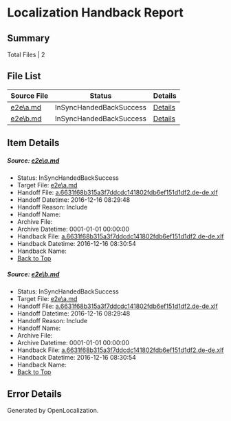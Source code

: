 # <a name='report-top'></a> Localization Handback Report

## Summary
 Total Files | 2

## File List
 Source File | Status | Details 
 ----------- | ------ | ------- 
 [e2e\a.md](https://github.com/OpenLocalizationTestOrg/ol-test0/blob/9f6bf71ad6fe7a755a3e3be1f95648fff4888ffa/e2e/a.md) | InSyncHandedBackSuccess | [Details](#2fa187b92d1a47ce2b3738c441d745fa29f4b9531)
 [e2e\b.md](https://github.com/OpenLocalizationTestOrg/ol-test0/blob/9f6bf71ad6fe7a755a3e3be1f95648fff4888ffa/e2e/b.md) | InSyncHandedBackSuccess | [Details](#2fa187b92d1a47ce2b3738c441d745fa29f4b9532)

## Item Details
##### <a name='2fa187b92d1a47ce2b3738c441d745fa29f4b9531'></a> Source: [e2e\a.md](https://github.com/OpenLocalizationTestOrg/ol-test0/blob/9f6bf71ad6fe7a755a3e3be1f95648fff4888ffa/e2e/a.md)
* Status: InSyncHandedBackSuccess
* Target File: [e2e\a.md](https://github.com/OpenLocalizationTestOrg/ol-test0-dede/blob/99e37e8043e0165debd5b70970114ac80e7cb3f8/e2e/a.md)
* Handoff File: [a.6631f68b315a3f7ddcdc141802fdb6ef151d1df2.de-de.xlf](https://github.com/OpenLocalizationTestOrg/ol-test0-handoff/blob/b2b41b773a0ed3b0c192aa0759257b4a306a9609/ol-handoff/OpenLocalizationTestOrg/ol-test0-dede/xinjiang/ht/a.6631f68b315a3f7ddcdc141802fdb6ef151d1df2.de-de.xlf)
* Handoff Datetime: 2016-12-16 08:29:48
* Handoff Reason: Include
* Handoff Name: 
* Archive File: 
* Archive Datetime: 0001-01-01 00:00:00
* Handback File: [a.6631f68b315a3f7ddcdc141802fdb6ef151d1df2.de-de.xlf](https://github.com/OpenLocalizationTestOrg/ol-test0-handback/blob/0222c5bf985011cee6df868b1e0c1567cbd816d7/ol-handback/OpenLocalizationTestOrg/ol-test0-dede/xinjiang/ht/a.6631f68b315a3f7ddcdc141802fdb6ef151d1df2.de-de.xlf)
* Handback Datetime: 2016-12-16 08:30:54
* Handback Name: 
* [Back to Top](#report-top)

##### <a name='2fa187b92d1a47ce2b3738c441d745fa29f4b9532'></a> Source: [e2e\b.md](https://github.com/OpenLocalizationTestOrg/ol-test0/blob/9f6bf71ad6fe7a755a3e3be1f95648fff4888ffa/e2e/b.md)
* Status: InSyncHandedBackSuccess
* Target File: [e2e\a.md](https://github.com/OpenLocalizationTestOrg/ol-test0-dede/blob/99e37e8043e0165debd5b70970114ac80e7cb3f8/e2e/a.md)
* Handoff File: [a.6631f68b315a3f7ddcdc141802fdb6ef151d1df2.de-de.xlf](https://github.com/OpenLocalizationTestOrg/ol-test0-handoff/blob/b2b41b773a0ed3b0c192aa0759257b4a306a9609/ol-handoff/OpenLocalizationTestOrg/ol-test0-dede/xinjiang/ht/a.6631f68b315a3f7ddcdc141802fdb6ef151d1df2.de-de.xlf)
* Handoff Datetime: 2016-12-16 08:29:48
* Handoff Reason: Include
* Handoff Name: 
* Archive File: 
* Archive Datetime: 0001-01-01 00:00:00
* Handback File: [a.6631f68b315a3f7ddcdc141802fdb6ef151d1df2.de-de.xlf](https://github.com/OpenLocalizationTestOrg/ol-test0-handback/blob/0222c5bf985011cee6df868b1e0c1567cbd816d7/ol-handback/OpenLocalizationTestOrg/ol-test0-dede/xinjiang/ht/a.6631f68b315a3f7ddcdc141802fdb6ef151d1df2.de-de.xlf)
* Handback Datetime: 2016-12-16 08:30:54
* Handback Name: 
* [Back to Top](#report-top)


## Error Details

Generated by OpenLocalization.
